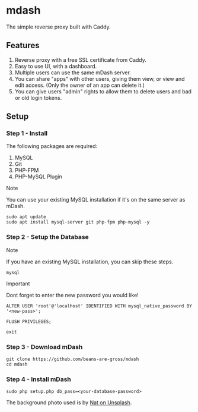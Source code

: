 # mdash
The simple reverse proxy built with Caddy.

## Features
1. Reverse proxy with a free SSL certificate from Caddy.
2. Easy to use UI, with a dashboard.
3. Multiple users can use the same mDash server.
4. You can share "apps" with other users, giving them view, or view and edit access. (Only the owner of an app can delete it.)
5. You can give users "admin" rights to allow them to delete users and bad or old login tokens.

## Setup

### Step 1 - Install
The following packages are required:
1. MySQL
2. Git
3. PHP-FPM
4. PHP-MySQL Plugin

> [!NOTE]
> You can use your existing MySQL installation if it's on the same server as mDash.

```
sudo apt update
sudo apt install mysql-server git php-fpm php-mysql -y
```

### Step 2 - Setup the Database
> [!NOTE]
> If you have an existing MySQL installation, you can skip these steps.

```
mysql
```

> [!IMPORTANT]
> Dont forget to enter the new password you would like!

```
ALTER USER 'root'@'localhost' IDENTIFIED WITH mysql_native_password BY '<new-pass>';
```

```
FLUSH PRIVILEGES;
```

```
exit
```

### Step 3 - Download mDash
```
git clone https://github.com/beans-are-gross/mdash
cd mdash
```

### Step 4 - Install mDash
```
sudo php setup.php db_pass=<your-database-password>
```

The background photo used is by [Nat on Unsplash](https://unsplash.com/photos/red-and-blue-textile-on-blue-textile-9l98kFByiao?utm_content=creditCopyText&utm_medium=referral&utm_source=unsplash).
